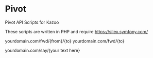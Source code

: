 # Pivot
Pivot API Scripts for Kazoo

These scripts are written in PHP and require https://silex.symfony.com/

yourdomain.com/fwd/{from}/{to}
yourdomain.com/fwd/{to}

yourdomain.com/say/{your text here}
